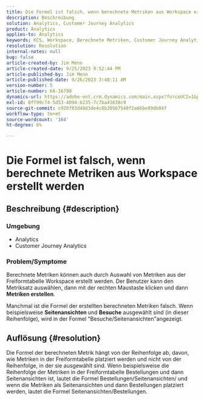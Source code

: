 ```yaml
---
title: Die Formel ist falsch, wenn berechnete Metriken aus Workspace erstellt werden
description: Beschreibung
solution: Analytics, Customer Journey Analytics
product: Analytics
applies-to: Analytics
keywords: KCS, Workspace, Berechnete Metriken, Customer Journey Analytics
resolution: Resolution
internal-notes: null
bug: false
article-created-by: Jim Menn
article-created-date: 9/25/2023 9:52:44 PM
article-published-by: Jim Menn
article-published-date: 9/26/2023 3:48:11 AM
version-number: 5
article-number: KA-16798
dynamics-url: https://adobe-ent.crm.dynamics.com/main.aspx?forceUCI=1&pagetype=entityrecord&etn=knowledgearticle&id=15729ad8-ed5b-ee11-be6f-6045bd006268
exl-id: 8ff99c74-5d53-4094-b235-7c7ba43638c9
source-git-commit: c920f03d48d3de4c8b20567548f2a66be89db04f
workflow-type: tm+mt
source-wordcount: '164'
ht-degree: 6%

---
```


# Die Formel ist falsch, wenn berechnete Metriken aus Workspace erstellt werden

## Beschreibung {#description}


### <b>Umgebung</b>

- Analytics
- Customer Journey Analytics


### <b>Problem/Symptome</b>

Berechnete Metriken können auch durch Auswahl von Metriken aus der Freiformtabelle Workspace erstellt werden. Der Benutzer kann den Metriksatz auswählen, dann mit der rechten Maustaste klicken und dann <b>Metriken erstellen</b>.

Manchmal ist die Formel der erstellten berechneten Metriken falsch. Wenn beispielsweise <b>Seitenansichten </b>und <b>Besuche</b> ausgewählt sind (in dieser Reihenfolge), wird in der Formel &quot;Besuche/Seitenansichten&quot;angezeigt.


## Auflösung {#resolution}


Die Formel der berechneten Metrik hängt von der Reihenfolge ab, davon, wie Metriken in der Freiformtabelle platziert werden und nicht von der Reihenfolge, in der sie ausgewählt sind. Wenn beispielsweise die Reihenfolge der Metriken in der Freiformtabelle Bestellungen und dann Seitenansichten ist, lautet die Formel Bestellungen/Seitenansichten/ und wenn die Metriken als Seitenansichten und dann Bestellungen platziert werden, lautet die Formel Seitenansichten/Bestellungen.
